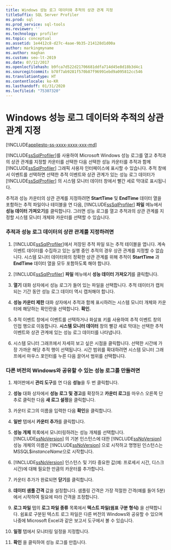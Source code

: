 ```yaml
---
title: Windows 성능 로그 데이터와 추적의 상관 관계 지정
titleSuffix: SQL Server Profiler
ms.prod: sql
ms.prod_service: sql-tools
ms.reviewer: ''
ms.technology: profiler
ms.topic: conceptual
ms.assetid: 1e4412c8-d27c-4aae-9b35-214128d1d00a
author: markingmyname
ms.author: maghan
ms.custom: seo-lt-2019
ms.date: 07/12/2017
ms.openlocfilehash: b9fca7d522d21706681ddfa714d45e8d18b3d4c1
ms.sourcegitcommit: b78f7ab9281f570b87f96991ebd9a095812cc546
ms.translationtype: HT
ms.contentlocale: ko-KR
ms.lasthandoff: 01/31/2020
ms.locfileid: "75307320"
---
```

# <a name="correlate-a-trace-with-windows-performance-log-data"></a>Windows 성능 로그 데이터와 추적의 상관 관계 지정

[!INCLUDE[appliesto-ss-xxxx-xxxx-xxx-md](../../includes/appliesto-ss-xxxx-xxxx-xxx-md.md)]

[!INCLUDE[ssSqlProfiler](../../includes/sssqlprofiler-md.md)]를 사용하여 Microsoft Windows 성능 로그를 열고 추적과의 상관 관계를 지정할 카운터를 선택한 다음 선택한 성능 카운터를 추적과 함께 [!INCLUDE[ssSqlProfiler](../../includes/sssqlprofiler-md.md)] 그래픽 사용자 인터페이스에 표시할 수 있습니다. 추적 창에서 이벤트를 선택하면 선택한 추적 이벤트와 상관 관계가 있는 성능 로그 데이터가 [!INCLUDE[ssSqlProfiler](../../includes/sssqlprofiler-md.md)] 의 시스템 모니터 데이터 창에서 빨간 세로 막대로 표시됩니다.  
  
 추적과 성능 카운터의 상관 관계를 지정하려면 **StartTime** 및 **EndTime** 데이터 열을 포함하는 추적 파일이나 테이블을 연 다음, [!INCLUDE[ssSqlProfiler](../../includes/sssqlprofiler-md.md)] **파일** 메뉴에서 **성능 데이터 가져오기**를 클릭합니다. 그러면 성능 로그를 열고 추적과의 상관 관계를 지정할 시스템 모니터 개체와 카운터를 선택할 수 있습니다.  
  
### <a name="to-correlate-a-trace-with-performance-log-data"></a>추적과 성능 로그 데이터의 상관 관계를 지정하려면  
  
1.  [!INCLUDE[ssSqlProfiler](../../includes/sssqlprofiler-md.md)]에서 저장된 추적 파일 또는 추적 테이블을 엽니다. 계속 이벤트 데이터를 수집하고 있는 실행 중인 추적의 경우 상관 관계를 지정할 수 없습니다. 시스템 모니터 데이터와의 정확한 상관 관계를 위해 추적이 **StartTime** 과 **EndTime** 데이터 열을 모두 포함하도록 해야 합니다.  
  
2.  [!INCLUDE[ssSqlProfiler](../../includes/sssqlprofiler-md.md)] **파일** 메뉴에서 **성능 데이터 가져오기**를 클릭합니다.  
  
3.  **열기** 대화 상자에서 성능 로그가 들어 있는 파일을 선택합니다. 추적 데이터가 캡처되는 기간 동안 성능 로그 데이터 역시 캡처해야 합니다.  
  
4.  **성능 카운터 제한** 대화 상자에서 추적과 함께 표시하려는 시스템 모니터 개체와 카운터에 해당하는 확인란을 선택합니다. **확인.**  
  
5.  추적 이벤트 창에서 이벤트를 선택하거나 화살표 키를 사용하여 추적 이벤트 창의 인접 행으로 이동합니다. **시스템 모니터 데이터** 창의 빨강 세로 막대는 선택한 추적 이벤트와 상관 관계에 있는 성능 로그 데이터를 나타냅니다.  
  
6.  시스템 모니터 그래프에서 자세히 보고 싶은 시점을 클릭합니다. 선택한 시간에 가장 가까운 해당 추적 행이 선택됩니다. 시간 범위를 확대하려면 시스템 모니터 그래프에서 마우스 포인터를 누른 다음 끌어서 범위를 선택합니다.  
  
### <a name="to-create-performance-logs-that-can-be-shared-among-different-versions-of-windows"></a>다른 버전의 Windows와 공유할 수 있는 성능 로그를 만들려면  
  
1.  제어판에서 **관리 도구**를 연 다음 **성능**을 두 번 클릭합니다.  
  
2.  **성능** 대화 상자에서 **성능 로그 및 경고**를 확장하고 **카운터 로그**를 마우스 오른쪽 단추로 클릭한 다음 **새 로그 설정**을 클릭합니다.  
  
3.  카운터 로그의 이름을 입력한 다음 **확인**을 클릭합니다.  
  
4.  **일반** 탭에서 **카운터 추가**를 클릭합니다.  
  
5.  **성능 개체** 목록에서 모니터링하려는 성능 개체를 선택합니다. [!INCLUDE[ssNoVersion](../../includes/ssnoversion-md.md)] 의 기본 인스턴스에 대한 [!INCLUDE[ssNoVersion](../../includes/ssnoversion-md.md)] 성능 개체의 이름은 [!INCLUDE[ssNoVersion](../../includes/ssnoversion-md.md)] 으로 시작하고 명명된 인스턴스는 MSSQL$*instanceName*으로 시작합니다.  
  
6.  [!INCLUDE[ssNoVersion](../../includes/ssnoversion-md.md)] 인스턴스 및 기타 중요한 값(예: 프로세서 시간, 디스크 시간)에 대해 필요한 만큼의 카운터를 추가합니다.  
  
7.  카운터 추가가 완료되면 **닫기**를 클릭합니다.  
  
8.  **데이터 샘플 간격** 값을 설정합니다. 샘플링 간격은 가장 적절한 간격(예를 들어 5분)에서 시작하여 필요에 따라 간격을 조정합니다.  
  
9. **로그 파일** 탭의 **로그 파일 종류** 목록에서 **텍스트 파일(쉼표 구분 형식)** 을 선택합니다. 쉼표로 구분된 텍스트 로그 파일은 다른 버전의 Windows와 공유할 수 있으며 나중에 Microsoft Excel과 같은 보고서 도구에서 볼 수 있습니다.  
  
10. **일정** 탭에서 모니터링 일정을 지정합니다.  
  
11. **확인** 을 클릭하여 성능 로그를 만듭니다.  
